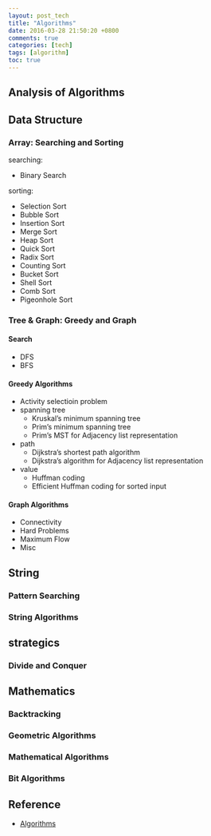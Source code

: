 ```yaml
---
layout: post_tech
title: "Algorithms"
date: 2016-03-28 21:50:20 +0800
comments: true
categories: [tech]
tags: [algorithm]
toc: true
---
```


## Analysis of Algorithms


## Data Structure

### Array: Searching and Sorting

searching:

- Binary Search

sorting:

- Selection Sort
- Bubble Sort
- Insertion Sort
- Merge Sort
- Heap Sort
- Quick Sort
- Radix Sort
- Counting Sort
- Bucket Sort
- Shell Sort
- Comb Sort
- Pigeonhole Sort

### Tree & Graph: Greedy and Graph

#### Search

- DFS
- BFS

#### Greedy Algorithms

- Activity selectioin problem
- spanning tree
  - Kruskal’s minimum spanning tree
  - Prim’s minimum spanning tree
  - Prim’s MST for Adjacency list representation
- path
  - Dijkstra’s shortest path algorithm
  - Dijkstra’s algorithm for Adjacency list representation
- value
  - Huffman coding
  - Efficient Huffman coding for sorted input

#### Graph Algorithms

- Connectivity
- Hard Problems
- Maximum Flow
- Misc

## String

### Pattern Searching

### String Algorithms

## strategics

### Divide and Conquer

## Mathematics


### Backtracking

### Geometric Algorithms

### Mathematical Algorithms

### Bit Algorithms

## Reference

- [Algorithms](http://www.geeksforgeeks.org/fundamentals-of-algorithms/#SearchingandSorting)
